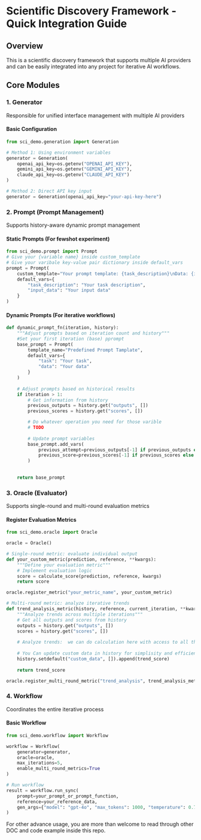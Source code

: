 # Scientific Discovery Framework - Quick Integration Guide

## Overview

This is a scientific discovery framework that supports multiple AI providers and can be easily integrated into any project for iterative AI workflows.

## Core Modules

### 1. Generator
Responsible for unified interface management with multiple AI providers

#### Basic Configuration
```python
from sci_demo.generation import Generation

# Method 1: Using environment variables
generator = Generation(
    openai_api_key=os.getenv("OPENAI_API_KEY"),
    gemini_api_key=os.getenv("GEMINI_API_KEY"),
    claude_api_key=os.getenv("CLAUDE_API_KEY")
)

# Method 2: Direct API key input
generator = Generation(openai_api_key="your-api-key-here")
```

### 2. Prompt (Prompt Management)
Supports history-aware dynamic prompt management

#### Static Prompts (For fewshot experiment)
```python
from sci_demo.prompt import Prompt
# Give your {variable name} inside custom_template
# Give your varibale key-value pair dictionary inside default_vars 
prompt = Prompt(
    custom_template="Your prompt template: {task_description}\nData: {input_data}",
    default_vars={
        "task_description": "Your task description",
        "input_data": "Your input data"
    }
)
```

#### Dynamic Prompts (For iterative workflows)
```python
def dynamic_prompt_fn(iteration, history):
    """Adjust prompts based on iteration count and history"""
    #Set your first iteration (base) pprompt
    base_prompt = Prompt(
        template_name="Predefined Prompt Tamplate",
        default_vars={
            "task": "Your task",
            "data": "Your data"
        }
    )
    
    # Adjust prompts based on historical results
    if iteration > 1:
        # Get information from history
        previous_outputs = history.get("outputs", [])
        previous_scores = history.get("scores", [])

        # Do whatever operation you need for those varible 
        # TODO
        
        # Update prompt variables
        base_prompt.add_vars(
            previous_attempt=previous_outputs[-1] if previous_outputs else "",
            previous_score=previous_scores[-1] if previous_scores else {}
        )
    
    
    return base_prompt
```

### 3. Oracle (Evaluator)
Supports single-round and multi-round evaluation metrics

#### Register Evaluation Metrics
```python
from sci_demo.oracle import Oracle

oracle = Oracle()

# Single-round metric: evaluate individual output
def your_custom_metric(prediction, reference, **kwargs):
    """Define your evaluation metric"""
    # Implement evaluation logic
    score = calculate_score(prediction, reference, kwargs)
    return score

oracle.register_metric("your_metric_name", your_custom_metric)

# Multi-round metric: analyze iterative trends
def trend_analysis_metric(history, reference, current_iteration, **kwargs):
    """Analyze trends across multiple iterations"""
    # Get all outputs and scores from history
    outputs = history.get("outputs", [])
    scores = history.get("scores", [])
    
    # Analyze trends:  we can do calculation here with access to all the past LLM output, inside history
    
    # You Can update custom data in history for simplisity and efficiency
    history.setdefault("custom_data", []).append(trend_score)
    
    return trend_score

oracle.register_multi_round_metric("trend_analysis", trend_analysis_metric)
```

### 4. Workflow
Coordinates the entire iterative process

#### Basic Workflow
```python
from sci_demo.workflow import Workflow

workflow = Workflow(
    generator=generator,
    oracle=oracle,
    max_iterations=5,
    enable_multi_round_metrics=True
)

# Run workflow
result = workflow.run_sync(
    prompt=your_prompt_or_prompt_function,
    reference=your_reference_data,
    gen_args={"model": "gpt-4o", "max_tokens": 1000, "temperature": 0.7}
)
```

For other advance usage, you are more than welcome to read through other DOC and code example inside this repo.